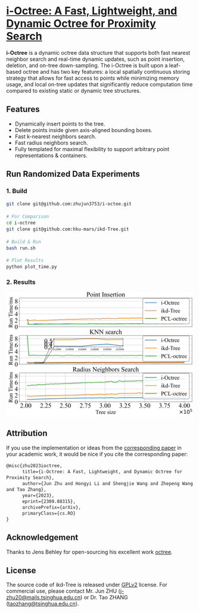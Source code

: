 # [i-Octree: A Fast, Lightweight,  and Dynamic  Octree for Proximity  Search](https://arxiv.org/abs/2309.08315)

**i-Octree** is a dynamic octree data structure that supports both fast nearest neighbor search and real-time dynamic updates, such as point insertion, deletion, and on-tree down-sampling. The i-Octree is built upon a leaf-based octree and has two key features: a local spatially continuous storing strategy that allows for fast access to points while minimizing memory usage, and local on-tree updates that significantly reduce computation time compared to existing static or dynamic tree structures. 

## Features
- Dynamically insert points to the tree.
- Delete points inside given axis-aligned bounding boxes.
- Fast k-nearest neighbors search.
- Fast radius neighbors search.
- Fully templated for maximal flexibility to support arbitrary point representations & containers.



## Run Randomized Data Experiments

### 1. Build
```bash
git clone git@github.com:zhujun3753/i-octee.git

# For Comparison
cd i-octree
git clone git@github.com:hku-mars/ikd-Tree.git

# Build & Run
bash run.sh

# Plot Results
python plot_time.py

```


###  2. Results

![](examples/output/figures/random.png)


## Attribution

If you use the implementation or ideas from the [corresponding paper](https://arxiv.org/abs/2309.08315) in your academic work, it would be nice if you cite the corresponding paper:
```
@misc{zhu2023ioctree,
      title={i-Octree: A Fast, Lightweight, and Dynamic Octree for Proximity Search}, 
      author={Jun Zhu and Hongyi Li and Shengjie Wang and Zhepeng Wang and Tao Zhang},
      year={2023},
      eprint={2309.08315},
      archivePrefix={arXiv},
      primaryClass={cs.RO}
}
```

## Acknowledgement
Thanks to Jens Behley for open-sourcing his excellent work [octree](https://github.com/jbehley/octree). 

## License

The source code of ikd-Tree is released under [GPLv2](http://www.gnu.org/licenses/old-licenses/gpl-2.0.html) license. For commercial use, please contact Mr. Jun ZHU (<j-zhu20@mails.tsinghua.edu.cn>) or Dr. Tao ZHANG (<taozhang@tsinghua.edu.cn>).
